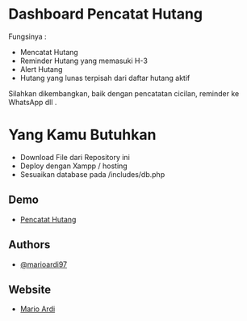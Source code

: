 
# Dashboard Pencatat Hutang

Fungsinya :
- Mencatat Hutang
- Reminder Hutang yang memasuki H-3
- Alert Hutang
- Hutang yang lunas terpisah dari daftar hutang aktif

Silahkan dikembangkan, baik dengan pencatatan cicilan, reminder ke WhatsApp dll .


# Yang Kamu Butuhkan
- Download File dari Repository ini
- Deploy dengan Xampp / hosting
- Sesuaikan database pada /includes/db.php

    
## Demo
- [Pencatat Hutang ](https://data.marioardi.dev)

## Authors

- [@marioardi97](https://github.com/marioardi97)


## Website

- [Mario Ardi ](https://marioardi.dev/profile)

